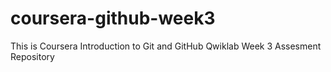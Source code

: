 # coursera-github-week3
This is Coursera Introduction to Git and GitHub Qwiklab Week 3 Assesment Repository
